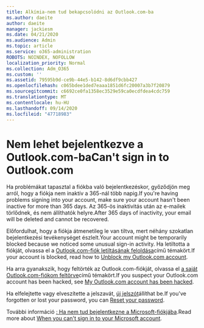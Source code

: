 ```yaml
---
title: Alkímia-nem tud bekapcsolódni az Outlook.com-ba
ms.author: daeite
author: daeite
manager: jackiesm
ms.date: 04/21/2020
ms.audience: Admin
ms.topic: article
ms.service: o365-administration
ROBOTS: NOINDEX, NOFOLLOW
localization_priority: Normal
ms.collection: Adm_O365
ms.custom: ''
ms.assetid: 79595b9d-ce9b-44e5-b142-8d6df9cbb427
ms.openlocfilehash: c065bdee1ded7eaaa1851d6fc20007a3b7f20879
ms.sourcegitcommit: c6692ce0fa1358ec3529e59ca0ecdfdea4cdc759
ms.translationtype: MT
ms.contentlocale: hu-HU
ms.lasthandoff: 09/14/2020
ms.locfileid: "47718983"
---
```

# <a name="cant-sign-in-to-outlookcom"></a><span data-ttu-id="e2ce0-102">Nem lehet bejelentkezve a Outlook.com-ba</span><span class="sxs-lookup"><span data-stu-id="e2ce0-102">Can't sign in to Outlook.com</span></span>

<span data-ttu-id="e2ce0-103">Ha problémákat tapasztal a fiókba való bejelentkezéskor, győződjön meg arról, hogy a fiókja nem inaktív a 365-nál több napig.</span><span class="sxs-lookup"><span data-stu-id="e2ce0-103">If you're having problems signing into your account, make sure your account hasn't been inactive for more than 365 days.</span></span> <span data-ttu-id="e2ce0-104">Az 365-ös inaktivitás után az e-mailek törlődnek, és nem állíthatók helyre.</span><span class="sxs-lookup"><span data-stu-id="e2ce0-104">After 365 days of inactivity, your email will be deleted and cannot be recovered.</span></span>
  
<span data-ttu-id="e2ce0-105">Előfordulhat, hogy a fiókja átmenetileg le van tiltva, mert néhány szokatlan bejelentkezési tevékenységet észlelt.</span><span class="sxs-lookup"><span data-stu-id="e2ce0-105">Your account might be temporarily blocked because we noticed some unusual sign-in activity.</span></span> <span data-ttu-id="e2ce0-106">Ha letiltotta a fiókját, olvassa el a [Outlook.com-fiók letiltásának feloldása](https://support.office.com/article/f4ad2701-d166-4d8b-8a6a-9af2a1f8a4c4.aspx)című témakört.</span><span class="sxs-lookup"><span data-stu-id="e2ce0-106">If your account is blocked, read how to [Unblock my Outlook.com account](https://support.office.com/article/f4ad2701-d166-4d8b-8a6a-9af2a1f8a4c4.aspx).</span></span> 
  
<span data-ttu-id="e2ce0-107">Ha arra gyanakszik, hogy feltörték az Outlook.com-fiókját, olvassa el [a saját Outlook.com-fiókom feltörve](https://support.office.com/article/35993ac5-ac2f-494e-aacb-5232dda453d8.aspx)című témakört.</span><span class="sxs-lookup"><span data-stu-id="e2ce0-107">If you suspect your Outlook.com account has been hacked, see [My Outlook.com account has been hacked](https://support.office.com/article/35993ac5-ac2f-494e-aacb-5232dda453d8.aspx).</span></span>
  
<span data-ttu-id="e2ce0-108">Ha elfelejtette vagy elveszítette a jelszavát, [új jelszót](https://go.microsoft.com/fwlink/p/?LinkID=242804)állíthat be.</span><span class="sxs-lookup"><span data-stu-id="e2ce0-108">If you've forgotten or lost your password, you can [Reset your password](https://go.microsoft.com/fwlink/p/?LinkID=242804).</span></span>
  
<span data-ttu-id="e2ce0-109">További információ [: Ha nem tud bejelentkezne a Microsoft-fiókjába](https://go.microsoft.com/fwlink/p/?linkid=837479).</span><span class="sxs-lookup"><span data-stu-id="e2ce0-109">Read more about [When you can't sign in to your Microsoft account](https://go.microsoft.com/fwlink/p/?linkid=837479).</span></span>
  

